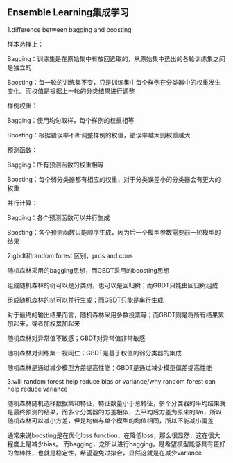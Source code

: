 ## Ensemble Learning集成学习

1.difference between bagging and boosting

样本选择上：

Bagging：训练集是在原始集中有放回选取的，从原始集中选出的各轮训练集之间是独立的

Boosting：每一轮的训练集不变，只是训练集中每个样例在分类器中的权重发生变化。而权值是根据上一轮的分类结果进行调整

样例权重：

Bagging：使用均匀取样，每个样例的权重相等

Boosting：根据错误率不断调整样例的权值，错误率越大则权重越大

预测函数：

Bagging：所有预测函数的权重相等

Boosting：每个弱分类器都有相应的权重，对于分类误差小的分类器会有更大的权重

并行计算：

Bagging：各个预测函数可以并行生成

Boosting：各个预测函数只能顺序生成，因为后一个模型参数需要前一轮模型的结果

2.gbdt和random forest 区别，pros and cons

随机森林采用的bagging思想，而GBDT采用的boosting思想

组成随机森林的树可以是分类树，也可以是回归树；而GBDT只能由回归树组成

组成随机森林的树可以并行生成；而GBDT只能是串行生成

对于最终的输出结果而言，随机森林采用多数投票等；而GBDT则是将所有结果累加起来，或者加权累加起来

随机森林对异常值不敏感；GBDT对异常值非常敏感

随机森林对训练集一视同仁；GBDT是基于权值的弱分类器的集成

随机森林是通过减少模型方差提高性能；GBDT是通过减少模型偏差提高性能

3.will random forest help reduce bias or variance/why random forest can help reduce variance

随机森林随机选择数据集和特征，特征数量小于总特征，多个分类器的平均结果就是最终预测的结果，而多个分类器的方差相似，去平均后方差为原来的1/n，所以随机森林可以减小方差，但是均值与单个模型的均值相同，所以不能减小偏差

通常来说boosting是在优化loss function，在降低loss，那么很显然，这在很大程度上是减少bias。
而bagging，之所以进行bagging，是希望模型能够具有更好的鲁棒性，也就是稳定性，希望避免过拟合，显然这就是在减少variance